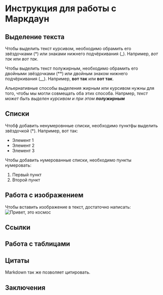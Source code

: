 # Инструкция для работы с Маркдаун

## Выделение текста

Чтобы выделить текст курсивом, необходимо обрамить его звёздочками (*) или знаками нижнего подчёркивания (_). Например, *вот так* или _вот так_.

Чтобы выделить текст полужирным, необходимо обрамить его двойными звёздочками (**) или двойным знаком нижнего подчёркивания (__). Например, **вот так** или __вот так__.

Альернативные способы выделения жирным или курсивом нужны для того, чтобы мы могли совмещать оба этих способа. Напрмер, _текст может быть выделен курсивом и при этом **полужирным**_

## Списки 

Чтобф добавить ненумеровнные списки, необходимо пунктфы выделить звёздочкой (*). Например, вот так:
* Элемент 1
* Элемент 2
* Элемент 3

Чтобы добавить нумерованные списки, необходимо пункты нумеровать:

1. Первый пункт
2. Второй пункт

## Работа с изображением 

Чтобы вставить изображение в текст, достаточно написать:
![Привет, это космос](029eef4da1fcbd9b925991a7c9791580.jpg)

## Ссылки

## Работа с таблицами

## Цитаты

Markdown так же позволяет цитировать.

## Заключения 